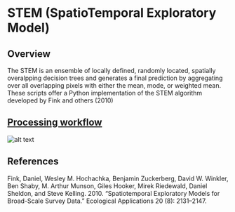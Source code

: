 # STEM (SpatioTemporal Exploratory Model)

## Overview
The STEM is an ensemble of locally defined, randomly located, spatially overalpping decision trees and generates a final prediction by aggregating over all overlapping pixels with either the mean, mode, or weighted mean. These scripts offer a Python implementation of the STEM algorithm developed by Fink and others (2010)

## [Processing workflow](https://docs.google.com/document/d/1Weg1KNnGq-rMyaGvv3OvbWbYglNOYVOywyK6w3trtyc/edit?usp=sharing)

![alt text](https://github.com/smHooper/stem/blob/master/misc/sets_medium.jpeg "STEM illustration")

## References
Fink, Daniel, Wesley M. Hochachka, Benjamin Zuckerberg, David W. Winkler, Ben Shaby, M. Arthur Munson, Giles Hooker, Mirek Riedewald, Daniel Sheldon, and Steve Kelling. 2010. “Spatiotemporal Exploratory Models for Broad-Scale Survey Data.” Ecological Applications 20 (8): 2131–2147.
